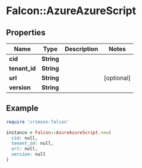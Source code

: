 # Falcon::AzureAzureScript

## Properties

| Name | Type | Description | Notes |
| ---- | ---- | ----------- | ----- |
| **cid** | **String** |  |  |
| **tenant_id** | **String** |  |  |
| **url** | **String** |  | [optional] |
| **version** | **String** |  |  |

## Example

```ruby
require 'crimson-falcon'

instance = Falcon::AzureAzureScript.new(
  cid: null,
  tenant_id: null,
  url: null,
  version: null
)
```


